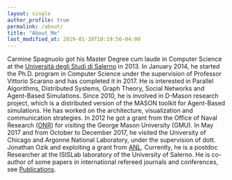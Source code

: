 ```yaml
---
layout: single
author_profile: true
permalink: /about/
title: "About Me"
last_modified_at: 2019-01-20T10:19:56-04:00
---
```



Carmine Spagnuolo got his Master Degree cum laude in Computer Science at the  [Università degli Studi di Salerno](http://web.archive.org/web/20180425060726/http://web.unisa.it/home) in 2013. In January 2014, he started the Ph.D. program in Computer Science under the supervision of Professor Vittorio Scarano and has completed it in 2017. He is interested in Parallel Algorithms, Distributed Systems, Graph Theory, Social Networks and Agent-Based Simulations. Since 2010, he is involved in D-Mason research project, which is a distributed version of the MASON toolkit for Agent-Based simulations. He has worked on the architecture, visualization and communication strategies. In 2012 he got a grant from the Office of Naval Research ([ONR](http://web.archive.org/web/20180425060726/http://www.onr.navy.mil/))  for visiting the George Mason University (GMU).  In May 2017 and from October to December 2017, he visited the University of Chicago and Argonne National Laboratory, under the supervision of dott. Jonathan Ozik and exploiting a grant from [ANL](http://web.archive.org/web/20180425060726/https://www.anl.gov/). Currently, he is a postdoc Researcher at the ISISLab laboratory of the University of Salerno. He is co-author of some papers in international refereed journals and conferences, see [Publications](\publications).
